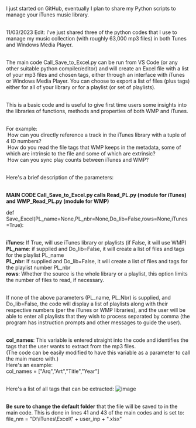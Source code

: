 I just started on GitHub, eventually I plan to share my Python scripts to manage your iTunes music library.

<br>11/03/2023 Edit: I've just shared three of the python codes that I use to manage my music collection (with 
roughly 63,000 mp3 files) in both Tunes and Windows Media Player.

<br>The main code Call_Save_to_Excel.py can be run from VS Code (or any other suitable python compiler/editor) and will
create an Excel file with a list of your mp3 files and chosen tags, either through an interface with iTunes or Windows Media Player.
You can choose to export a list of files (plus tags) either for all of your library or for a playlist (or set of playlists).

<br>This is a basic code and is useful to give first time users some insights into the libraries of functions, methods and
properties of both WMP and iTunes. 

<br>For example:
  <br>&nbsp;How can you directly reference a track in the iTunes library with a tuple of 4 ID numbers?
  <br>&nbsp;How do you read the file tags that WMP keeps in the metadata, some of which are intrinsic to the file and some of which are extrinsic?
  <br>&nbsp;How can you sync play counts between iTunes and WMP?

<br>Here's a brief description of the parameters:

<br><b>MAIN CODE Call_Save_to_Excel.py calls Read_PL.py (module for iTunes) and WMP_Read_PL.py (module for WMP)</b>

def Save_Excel(PL_name=None,PL_nbr=None,Do_lib=False,rows=None,iTunes=True):

<br>**iTunes:** If True, will use iTunes library or playlists (if False, it will use WMP)
<br>**PL_name**: if supplied and Do_lib=False, it will create a list of files and tags for the playlist PL_name
<br>**PL_nbr**: If supplied and Do_lib=False, it will create a list of files and tags for the playlist number PL_nbr
<br>**rows**: Whether the source is the whole library or a playlist, this option limits the number of files to read,
if necessary.

<br>If none of the above parameters (PL_name, PL_Nbr) is supplied, and Do_lib=False, the code will display a list of
playlists along with their respective numbers (per the iTunes or WMP libraries), and the user will be able to enter 
all playlists that they wish to process separated by comma (the program has instruction prompts and other messages to guide the user).

<br>**col_names**: This variable is entered straight into the code and identifies the tags that the user
wants to extract from the mp3 files. 
<br>(The code can be easily modified to have this variable as a parameter to call
the main macro with.) 
<br>Here's an example:
<br>col_names =  ["Arq","Art","Title","Year"]

<br>Here's a list of all tags that can be extracted:
![image](https://github.com/jrsousa2/Python-scripts-for-iTunes/assets/94881602/e05ba46c-01f6-4e1a-97bd-d41e3136132f)


<br>**Be sure to change the default folder** that the file will be saved to in the main code.
This is done in lines 41 and 43 of the main codes and is set to:
file_nm = "D:\\iTunes\\Excel\\" + user_inp + ".xlsx"
